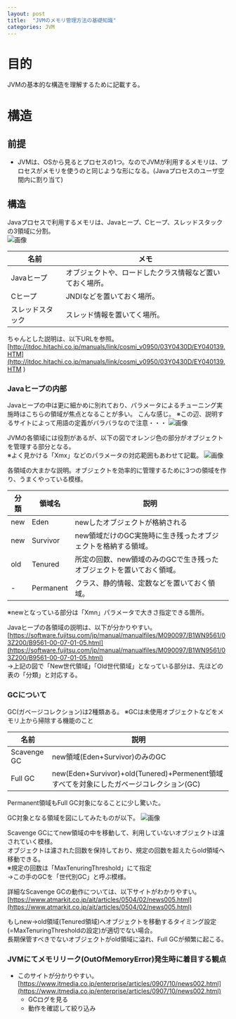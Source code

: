 ```yaml
---
layout: post
title:  "JVMのメモリ管理方法の基礎知識"
categories: JVM
---
```


# 目的
JVMの基本的な構造を理解するために記載する。

# 構造
## 前提
- JVMは、OSから見るとプロセスの1つ。なのでJVMが利用するメモリは、プロセスがメモリを使うのと同じような形になる。(Javaプロセスのユーザ空間内に割り当て)

## 構造
Javaプロセスで利用するメモリは、Javaヒープ、Cヒープ、スレッドスタックの3領域に分割。  
![画像](https://tou0624.github.io//assets/study-jvm-memory-management/test.svg)

| 名前 | メモ |
| --- | --- |
| Javaヒープ | オブジェクトや、ロードしたクラス情報など置いておく場所。 |
| Cヒープ | JNDIなどを置いておく場所。 |
| スレッドスタック | スレッド情報を置いてく場所。 |

ちゃんとした説明は、以下URLを参照。  
[http://itdoc.hitachi.co.jp/manuals/link/cosmi_v0950/03Y0430D/EY040139.HTM](http://itdoc.hitachi.co.jp/manuals/link/cosmi_v0950/03Y0430D/EY040139.HTM
)

### Javaヒープの内部
Javaヒープの中は更に細かめに別れており、パラメータによるチューニング実施時はこちらの領域が焦点となることが多い。
こんな感じ。
※この辺、説明するサイトによって用語の定義がバラバラなので注意・・・
![画像](https://tou0624.github.io//assets/study-jvm-memory-management/test2.svg)

JVMの各領域には役割があるが、以下の図でオレンジ色の部分がオブジェクトを管理する部分となる。  
※よく見かける「Xmx」などのパラメータの対応範囲もあわせて記載。
![画像](https://tou0624.github.io//assets/study-jvm-memory-management/test3.svg)

各領域の大まかな説明。オブジェクトを効率的に管理するために3つの領域を作り、うまくやっている模様。

| 分類 | 領域名 | 説明 |
| --- | --- | --- |
| new | Eden | newしたオブジェクトが格納される |
| new | Survivor | new領域だけのGC実施時に生き残ったオブジェクトを格納する領域。|
| old | Tenured | 所定の回数、new領域のみのGCで生き残ったオブジェクトを置いておく領域。|
| - | Permanent | クラス、静的情報、定数などを置いておく領域。|

※newとなっている部分は「Xmn」パラメータで大きさ指定できる箇所。

Javaヒープの各領域の説明は、以下が分かりやすい。  
[https://software.fujitsu.com/jp/manual/manualfiles/M090097/B1WN9561/03Z200/B9561-00-07-01-05.html](https://software.fujitsu.com/jp/manual/manualfiles/M090097/B1WN9561/03Z200/B9561-00-07-01-05.html)  
→上記の図で「New世代領域」「Old世代領域」となっている部分は、先ほどの表の「分類」と対応する。

### GCについて
GC(ガベージコレクション)は2種類ある。
※GCは未使用オブジェクトなどをメモリ上から掃除する機能のこと

| 名前 | 説明 |
| --- | --- |
| Scavenge GC | new領域(Eden+Survivor)のみのGC |
| Full GC | new(Eden+Survivor)+old(Tunered)+Permenent領域すべてを対象にしたガベージコレクション(GC) |

Permanent領域もFull GC対象になることに少し驚いた。

GC対象となる領域を図にしてみたものが以下。
![画像](https://tou0624.github.io//assets/study-jvm-memory-management/test4.svg)

Scavenge GCにてnew領域の中を移動して、利用していないオブジェクトは濾されていく模様。  
オブジェクトは濾された回数を保持しており、規定の回数を超えたらold領域へ移動できる。  
※規定の回数は「MaxTenuringThreshold」にて指定  
→この手のGCを「世代別GC」と呼ぶ模様。

詳細なScavenge GCの動作については、以下サイトがわかりやすい。  
[https://www.atmarkit.co.jp/ait/articles/0504/02/news005.html](https://www.atmarkit.co.jp/ait/articles/0504/02/news005.html)

もしnew→old領域(Tenured領域)へオブジェクトを移動するタイミング設定(=MaxTenuringThresholdの設定)が適切でない場合。  
長期保管すべきでないオブジェクトがold領域に溢れ、Full GCが頻繁に起こる。  

### JVMにてメモリリーク(OutOfMemoryError)発生時に着目する観点
- このサイトが分かりやすい。   
[https://www.itmedia.co.jp/enterprise/articles/0907/10/news002.html](https://www.itmedia.co.jp/enterprise/articles/0907/10/news002.html)
  - GCログを見る
  - 動作を確認して絞り込み
